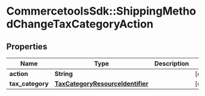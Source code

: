 # CommercetoolsSdk::ShippingMethodChangeTaxCategoryAction

## Properties
Name | Type | Description | Notes
------------ | ------------- | ------------- | -------------
**action** | **String** |  | [optional] 
**tax_category** | [**TaxCategoryResourceIdentifier**](TaxCategoryResourceIdentifier.md) |  | [optional] 

